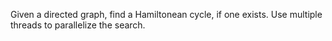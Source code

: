 Given a directed graph, find a Hamiltonean cycle, if one exists. Use multiple threads to parallelize the search.